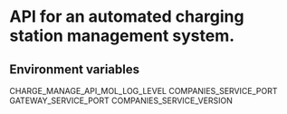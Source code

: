 # API for an automated charging station management system.

## Environment variables

CHARGE_MANAGE_API_MOL_LOG_LEVEL
COMPANIES_SERVICE_PORT
GATEWAY_SERVICE_PORT
COMPANIES_SERVICE_VERSION